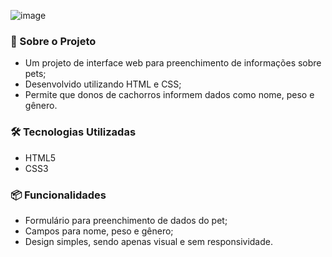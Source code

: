![image](https://github.com/user-attachments/assets/eb65a214-8bd1-4e11-9e56-5e6fcb524ae6)


### 📂 Sobre o Projeto

* Um projeto de interface web para preenchimento de informações sobre pets;
* Desenvolvido utilizando HTML e CSS;
* Permite que donos de cachorros informem dados como nome, peso e gênero.
  
### 🛠 Tecnologias Utilizadas

* HTML5
* CSS3
  
### 📦 Funcionalidades

* Formulário para preenchimento de dados do pet;
* Campos para nome, peso e gênero;
* Design simples, sendo apenas visual e sem responsividade.
  

